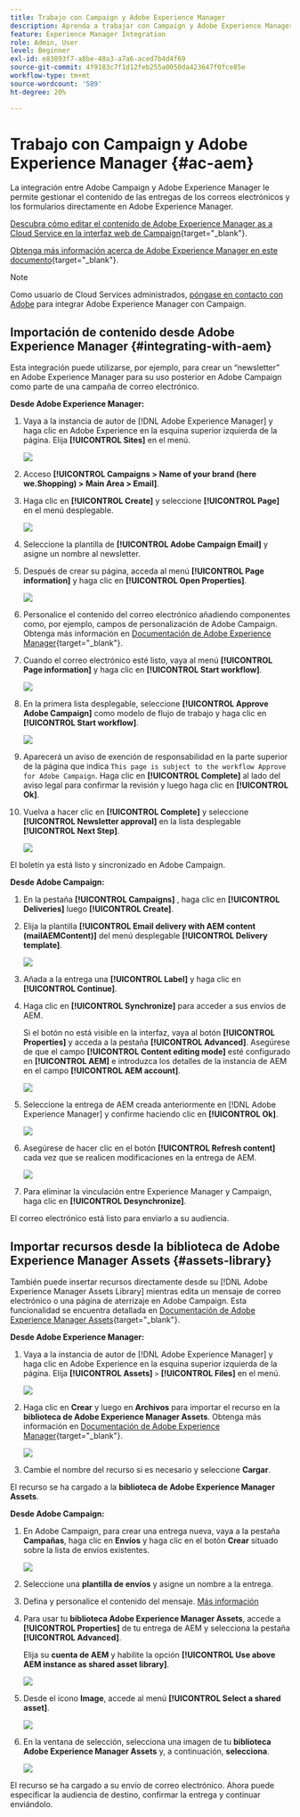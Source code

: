```yaml
---
title: Trabajo con Campaign y Adobe Experience Manager
description: Aprenda a trabajar con Campaign y Adobe Experience Manager
feature: Experience Manager Integration
role: Admin, User
level: Beginner
exl-id: e83893f7-a8be-48a3-a7a6-aced7b4d4f69
source-git-commit: 4f9183c7f1d12feb255a0050da423647f0fce85e
workflow-type: tm+mt
source-wordcount: '589'
ht-degree: 20%

---
```


# Trabajo con Campaign y Adobe Experience Manager {#ac-aem}

La integración entre Adobe Campaign y Adobe Experience Manager le permite gestionar el contenido de las entregas de los correos electrónicos y los formularios directamente en Adobe Experience Manager.

[Descubra cómo editar el contenido de Adobe Experience Manager as a Cloud Service en la interfaz web de Campaign](https://experienceleague.adobe.com/docs/campaign-web/v8/integrations/aem-content.html?lang=es){target="_blank"}.

[Obtenga más información acerca de Adobe Experience Manager en este documento](https://experienceleague.adobe.com/docs/experience-manager-65/administering/integration/campaignonpremise.html?lang=es#aem-and-adobe-campaign-integration-workflow){target="_blank"}.


>[!NOTE]
>
>Como usuario de Cloud Services administrados, [póngase en contacto con Adobe](../start/campaign-faq.md#support) para integrar Adobe Experience Manager con Campaign.

## Importación de contenido desde Adobe Experience Manager {#integrating-with-aem}

Esta integración puede utilizarse, por ejemplo, para crear un “newsletter” en Adobe Experience Manager para su uso posterior en Adobe Campaign como parte de una campaña de correo electrónico.

**Desde Adobe Experience Manager:**

1. Vaya a la instancia de autor de [!DNL Adobe Experience Manager] y haga clic en Adobe Experience en la esquina superior izquierda de la página. Elija **[!UICONTROL Sites]** en el menú.

   ![](assets/aem_authoring_1.png)

1. Acceso **[!UICONTROL Campaigns > Name of your brand (here we.Shopping) > Main Area > Email]**.

1. Haga clic en **[!UICONTROL Create]** y seleccione **[!UICONTROL Page]** en el menú desplegable.

   ![](assets/aem_authoring_2.png)

1. Seleccione la plantilla de **[!UICONTROL Adobe Campaign Email]** y asigne un nombre al newsletter.

1. Después de crear su página, acceda al menú **[!UICONTROL Page information]** y haga clic en **[!UICONTROL Open Properties]**.

   ![](assets/aem_authoring_3.png)

1. Personalice el contenido del correo electrónico añadiendo componentes como, por ejemplo, campos de personalización de Adobe Campaign. Obtenga más información en [Documentación de Adobe Experience Manager](https://experienceleague.adobe.com/docs/experience-manager-65/content/sites/authoring/aem-adobe-campaign/campaign.html?lang=es#editing-email-content){target="_blank"}.

1. Cuando el correo electrónico esté listo, vaya al menú **[!UICONTROL Page information]** y haga clic en **[!UICONTROL Start workflow]**.

   ![](assets/aem_authoring_4.png)

1. En la primera lista desplegable, seleccione **[!UICONTROL Approve Adobe Campaign]** como modelo de flujo de trabajo y haga clic en **[!UICONTROL Start workflow]**.

   ![](assets/aem_authoring_5.png)

1. Aparecerá un aviso de exención de responsabilidad en la parte superior de la página que indica `This page is subject to the workflow Approve for Adobe Campaign`. Haga clic en **[!UICONTROL Complete]** al lado del aviso legal para confirmar la revisión y luego haga clic en **[!UICONTROL Ok]**.

1. Vuelva a hacer clic en **[!UICONTROL Complete]** y seleccione **[!UICONTROL Newsletter approval]** en la lista desplegable **[!UICONTROL Next Step]**.

   ![](assets/aem_authoring_6.png)

El boletín ya está listo y sincronizado en Adobe Campaign.

**Desde Adobe Campaign:**

1. En la pestaña **[!UICONTROL Campaigns]** , haga clic en **[!UICONTROL Deliveries]** luego **[!UICONTROL Create]**.

1. Elija la plantilla **[!UICONTROL Email delivery with AEM content (mailAEMContent)]** del menú desplegable **[!UICONTROL Delivery template]**.

   ![](assets/aem_authoring_7.png)

1. Añada a la entrega una **[!UICONTROL Label]** y haga clic en **[!UICONTROL Continue]**.

1. Haga clic en **[!UICONTROL Synchronize]** para acceder a sus envíos de AEM.

   Si el botón no está visible en la interfaz, vaya al botón **[!UICONTROL Properties]** y acceda a la pestaña **[!UICONTROL Advanced]**. Asegúrese de que el campo **[!UICONTROL Content editing mode]** esté configurado en **[!UICONTROL AEM]** e introduzca los detalles de la instancia de AEM en el campo **[!UICONTROL AEM account]**.

   ![](assets/aem_authoring_8.png)

1. Seleccione la entrega de AEM creada anteriormente en [!DNL Adobe Experience Manager] y confirme haciendo clic en **[!UICONTROL Ok]**.

   ![](assets/aem_authoring_11.png)

1. Asegúrese de hacer clic en el botón **[!UICONTROL Refresh content]** cada vez que se realicen modificaciones en la entrega de AEM.

   ![](assets/aem_authoring_12.png)

1. Para eliminar la vinculación entre Experience Manager y Campaign, haga clic en **[!UICONTROL Desynchronize]**.

El correo electrónico está listo para enviarlo a su audiencia.

## Importar recursos desde la biblioteca de Adobe Experience Manager Assets {#assets-library}

También puede insertar recursos directamente desde su [!DNL Adobe Experience Manager Assets Library] mientras edita un mensaje de correo electrónico o una página de aterrizaje en Adobe Campaign. Esta funcionalidad se encuentra detallada en [Documentación de Adobe Experience Manager Assets](https://experienceleague.adobe.com/docs/experience-manager-65/content/assets/managing/manage-assets.html?lang=es){target="_blank"}.

**Desde Adobe Experience Manager:**

1. Vaya a la instancia de autor de [!DNL Adobe Experience Manager] y haga clic en Adobe Experience en la esquina superior izquierda de la página. Elija **[!UICONTROL Assets]** `>` **[!UICONTROL Files]** en el menú.

   ![](assets/aem_assets_1.png)

1. Haga clic en **Crear** y luego en **Archivos** para importar el recurso en la **biblioteca de Adobe Experience Manager Assets**. Obtenga más información en [Documentación de Adobe Experience Manager](https://experienceleague.adobe.com/docs/experience-manager-65/content/assets/managing/manage-assets.html?lang=es#uploading-assets){target="_blank"}.

   ![](assets/aem_assets_2.png)

1. Cambie el nombre del recurso si es necesario y seleccione **Cargar**.

El recurso se ha cargado a la **biblioteca de Adobe Experience Manager Assets**.

**Desde Adobe Campaign:**

1. En Adobe Campaign, para crear una entrega nueva, vaya a la pestaña **Campañas**, haga clic en **Envíos** y haga clic en el botón **Crear** situado sobre la lista de envíos existentes.

   ![](assets/aem_assets_3.png)

1. Seleccione una **plantilla de envíos** y asigne un nombre a la entrega.

1. Defina y personalice el contenido del mensaje. [Más información](../send/email.md)

1. Para usar tu **biblioteca Adobe Experience Manager Assets**, accede a **[!UICONTROL Properties]** de tu entrega de AEM y selecciona la pestaña **[!UICONTROL Advanced]**.

   Elija su **cuenta de AEM** y habilite la opción **[!UICONTROL Use above AEM instance as shared asset library]**.

   ![](assets/aem_authoring_9.png)

1. Desde el icono **Image**, accede al menú **[!UICONTROL Select a shared asset]**.

   ![](assets/aem_assets_4.png)

1. En la ventana de selección, selecciona una imagen de tu **biblioteca Adobe Experience Manager Assets** y, a continuación, **selecciona**.

   ![](assets/aem_assets_5.png)

El recurso se ha cargado a su envío de correo electrónico. Ahora puede especificar la audiencia de destino, confirmar la entrega y continuar enviándolo.
